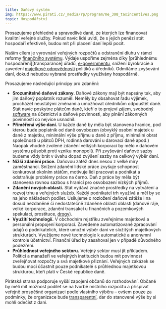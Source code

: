 ```yaml
---
title: Daňový systém
img: https://www.pirati.cz/_media/rp/program/me_308_taxincentives.png
topic: Hospodářství
---
```


Prosazujeme přehledné a spravedlivé daně, ze kterých lze financovat kvalitní veřejné služby. Pokud navíc lidé uvidí, že s jejich penězi stát hospodaří efektivně, budou mít při placení daní lepší pocit.

Naším cílem je vyrovnání veřejných rozpočtů a odstranění dluhu v rámci reformy [finančního systému][finance]. Výdaje uspoříme zejména díky [průhlednému hospodaření][transparance] úřadů, [e-governmentu][e-government], snížení byrokracie a zavedení [majetkové odpovědnosti][sluzebni-zakon] politiků a úředníků. Odmítáme zvyšování daní, dokud nebudou vybrané prostředky využívány hospodárně.

Prosazujeme následující principy pro zdanění:

* **Srozumitelné daňové zákony.** Daňové zákony mají být napsány tak, aby jim daňový poplatník rozuměl. Neměly by obsahovat řadu výjimek, procházet neustálými změnami a umožňovat úředníkům odpouštět daně. Stát navíc poskytne plátcům daně, kteří o to projeví zájem, [svobodný software][svoboda-informaci] na účetnictví a daňové povinnosti, aby plnění zákonných povinností co nejvíce usnadnil.
* **Přiměřená výše daní.** U každé daně by měla být stanovena hranice, pod kterou bude poplatník od daně osvobozen (obvyklý osobní majetek u daně z majetku, minimální výše příjmu u daně z příjmu, minimální obrat společnosti u plátců DPH, rodinná darování u darovací daně apod.) Naopak vhodně zvolené zdanění velkých korporací by mělo v daňovém systému působit proti vzniku monopolů. Při zvyšování daňové sazby budeme vždy brát v úvahu dopad zvýšení sazby na celkový výběr daní.
* **Nižší zdanění práce.** Daňovou zátěž dnes nesou z velké míry zaměstnanci. Snížení zdanění lidské práce zvyšuje schopnost konkurovat okolním státům, motivuje lidi pracovat a podnikat a odstraňuje problémy práce na černo. Daň z práce by měla být stanovena rovnou sazbou s hranicí pro osvobození nízkých příjmů.
* **Zdanění nových oblastí.** Stát vydává značné prostředky na vytváření a rozvoj trhu a veřejných služeb. Každý podnikatel trh využívá a měl by se na jeho nákladech podílet. Usilujeme o rozložení daňové zátěže i na dosud nezdaněné či nedostatečně zdaněné oblasti oblasti (daňové ráje, velké korporace, zdanění transakcí u finančních a pozemkových spekulací, prostituce, [drogy][psychotropni-latky]).
* **Využití technologií.** V obchodním rejstříku zveřejníme majetková a personální propojení korporací. Zavedeme automatizované zpracování údajů o podnikatelích, které umožní výběr daní ve složitých majetkových strukturách. Využijeme nové technologie k automatické a anonymní kontrole účetnictví. Finanční úřad by zasahoval jen v případě důvodného podezření.
* **Průhlednost veřejného sektoru.** Veřejný sektor musí jít příkladem. Politici a manažeři ve veřejných institucích budou mít povinnost zveřejňovat rozpočty a svá majetkové přiznání. Veřejných zakázek se budou moci účastnit pouze podnikatelé s průhlednou majetkovou strukturou, kteří platí v České republice daně.

Pirátská strana podporuje vyšší zapojení občanů do rozhodování. Občané by měli mít možnost podílet se na tvorbě místního rozpočtu a přispívat veřejně prospěšné organizaci podle vlastního výběru – ovšem pouze za podmínky, že organizace bude [transparentní][transparence], dar do stanovené výše by si mohli odečíst z daní.

[finance]:(https://www.pirati.cz/program/finance)
[transparence]:(https://www.pirati.cz/program/transparence)
[e-government]:(https://www.pirati.cz/program/e-government)
[sluzebni-zakon]:(https://www.pirati.cz/program/sluzebni-zakon)
[svoboda-informaci]:(https://www.pirati.cz/program/svoboda-informaci)
[psychotropni-latky]:(https://www.pirati.cz/program/psychotropni-latky)
